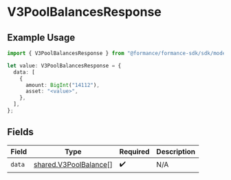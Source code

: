 # V3PoolBalancesResponse

## Example Usage

```typescript
import { V3PoolBalancesResponse } from "@formance/formance-sdk/sdk/models/shared";

let value: V3PoolBalancesResponse = {
  data: [
    {
      amount: BigInt("14112"),
      asset: "<value>",
    },
  ],
};
```

## Fields

| Field                                                                 | Type                                                                  | Required                                                              | Description                                                           |
| --------------------------------------------------------------------- | --------------------------------------------------------------------- | --------------------------------------------------------------------- | --------------------------------------------------------------------- |
| `data`                                                                | [shared.V3PoolBalance](../../../sdk/models/shared/v3poolbalance.md)[] | :heavy_check_mark:                                                    | N/A                                                                   |